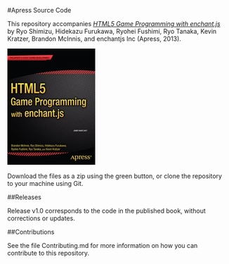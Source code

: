 #Apress Source Code

This repository accompanies [*HTML5 Game Programming with enchant.js*](http://www.apress.com/9781430247432) by Ryo  Shimizu, Hidekazu  Furukawa, Ryohei  Fushimi, Ryo Tanaka, Kevin Kratzer, Brandon McInnis, and enchantjs Inc (Apress, 2013).

![Cover image](9781430247432.jpg)

Download the files as a zip using the green button, or clone the repository to your machine using Git.

##Releases

Release v1.0 corresponds to the code in the published book, without corrections or updates.

##Contributions

See the file Contributing.md for more information on how you can contribute to this repository.
